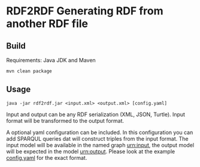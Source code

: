 # RDF2RDF Generating RDF from another RDF file

## Build

Requirements: Java JDK and Maven

```
mvn clean package
```

## Usage

```
java -jar rdf2rdf.jar <input.xml> <output.xml> [config.yaml]
```

Input and output can be any RDF serialization (XML, JSON, Turtle). Input format will be transformed to the output format.

A optional yaml configuration can be included. In this configuration you can add SPARQUL queries dat will construct triples from the input format. The input model will be available in the named graph <urn:input>, the output model will be expected in the model <urn:output>. Please look at the example [config.yaml](config.yaml) for the exact format.
